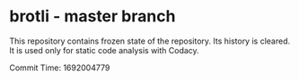 # brotli - master branch

This repository contains frozen state of the repository.
Its history is cleared. It is used only for static code
analysis with Codacy.

Commit Time: 1692004779
